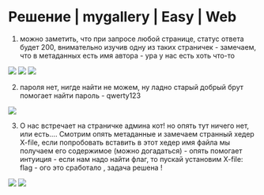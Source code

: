 
# Решение | mygallery | Easy | Web

1) можно заметить, что при запросе любой странице, статус ответа будет 200, внимательно изучив одну из таких страничек - замечаем, что в метаданных есть имя автора  - ура у нас есть хоть что-то

<image src="images/login.jpg">
<image src="images/ffuf.jpg">
<image src="images/user.jpg">

2) пароля нет, нигде найти не можем, ну ладно старый добрый брут помогает найти пароль - qwerty123

<image src="images/password.jpg">

3) О нас встречает на страничке админа кот! но опять тут ничего нет, или есть…. Смотрим опять метаданные и замечаем странный хедер X-file, если попробовать вставить в этот хедер имя файла мы получаем его содержимое (можно догадаться) - опять помогает интуиция - если нам надо найти флаг, то пускай установим X-file: flag - ого это сработало , задача решена !


<image src="images/header.jpg">
<image src="images/burp.png">


